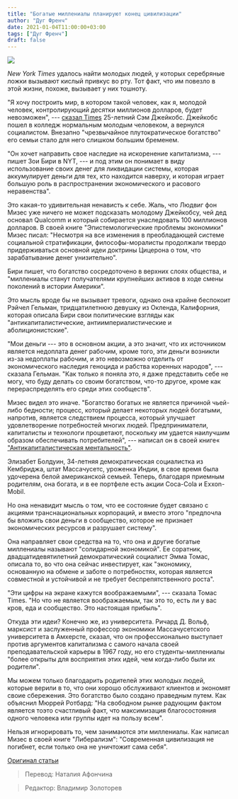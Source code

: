```yaml
---
title: "Богатые миллениалы планируют конец цивилизации"
author: "Дуг Френч"
date: 2021-01-04T11:00:00+03:00
tags: ["Дуг Френч"]
draft: false
---
```


![](https://cdn.mises.org/styles/slideshow/s3/static-page/img/millennial-wire.jpg?itok=0gIWdJJ9)

_New York Times_ удалось найти молодых людей, у которых серебряные ложки вызывают кислый привкус во рту. Тот факт, что им повезло в этой жизни, похоже, вызывает у них тошноту.

"Я хочу построить мир, в котором такой человек, как я, молодой человек, контролирующий десятки миллионов долларов, будет невозможен", --- [сказал Times](https://www.nytimes.com/2020/11/27/style/trust-fund-activism-resouce-generation.html) 25-летний Сэм Джейкобс. Джейкобс пошел в колледж нормальным молодым человеком, а вернулся социалистом. Внезапно "чрезвычайное плутократическое богатство" его семьи стало для него слишком большим бременем.

"Он хочет направить свое наследие на искоренение капитализма, --- пишет Зои Бири в NYT, --- и под этим он понимает в виду использование своих денег для ликвидации системы, которая аккумулирует деньги для тех, кто находится наверху, и которая играет большую роль в распространении экономического и расового неравенства".

Это какая-то удивительная ненависть к себе. Жаль, что Людвиг фон Мизес уже ничего не может подсказать молодому Джейкобсу, чей дед основал Qualcomm и который собирается унаследовать 100 миллионов долларов. В своей книге "Эпистемологические проблемы экономики" Мизес писал: "Несмотря на все изменения в преобладающей системе социальной стратификации, философы-моралисты продолжали твердо придерживаться основной идеи доктрины Цицерона о том, что зарабатывание денег унизительно".

Бири пишет, что богатство сосредоточено в верхних слоях общества, и "миллениалы станут получателями крупнейших активов в ходе смены поколений в истории Америки".

Это мысль вроде бы не вызывает тревоги, однако она крайне беспокоит Рэйчел Гельман, тридцатилетнюю девушку из Окленда, Калифорния, которая описала Бири свои политические взгляды как "антикапиталистические, антиимпериалистические и аболиционистские".

"Мои деньги --- это в основном акции, а это значит, что их источником является недоплата денег рабочим, кроме того, эти деньги возникли из-за недоплаты рабочим, и это невозможно отделить от экономического наследия геноцида и рабства коренных народов", --- сказала Гельман. "Как только я поняла это, я даже представить себе не могу, что буду делать со своим богатством, что-то другое, кроме как перераспределять его среди этих сообществ".

Мизес видел это иначе. "Богатство богатых не является причиной чьей-либо бедности; процесс, который делает некоторых людей богатыми, напротив, является следствием процесса, который улучшает удовлетворение потребностей многих людей. Предприниматели, капиталисты и технологи процветают, поскольку им удается наилучшим образом обеспечивать потребителей", --- написал он в своей книге« ["Антикапиталистическая ментальность"](https://cdn.mises.org/The%20Anti-Capitalistic%20Mentality_3.pdf).

Элизабет Болдуин, 34-летняя демократическая социалистка из Кембриджа, штат Массачусетс, уроженка Индии, в свое время была удочерена ​белой американской семьей. Теперь, благодаря приемным родителям, она богата, и в ее портфеле есть акции Coca-Cola и Exxon-Mobil.

Но она ненавидит мысль о том, что ее состояние будет связано с акциями транснациональных корпораций, и вместо этого "предпочла бы вложить свои деньги в сообщество, которое не признает экономических ресурсов и разрушает систему".

Она направляет свои средства на то, что она и другие богатые миллениалы называют "солидарной экономикой". Ее соратник, двадцатидевятилетний демократический социалист Эмма Томас, описала то, во что она сейчас инвестирует, как "экономику, основанную на обмене и заботе о потребностях, которая является совместной и устойчивой и не требует беспрепятственного роста".

"Эти цифры на экране кажутся воображаемыми", --- сказала Томас Times. "Но что не является воображаемым, так это то, есть ли у вас кров, еда и сообщество. Это настоящая прибыль".

Откуда эти идеи? Конечно же, из университета. Ричард Д. Вольф, марксист и заслуженный профессор экономики Массачусетского университета в Амхерсте, сказал, что он профессионально выступает против аргументов капитализма с самого начала своей преподавательской карьеры в 1967 году, но его студенты-миллениалы "более открыты для восприятия этих идей, чем когда-либо были их родители".

Мы можем только благодарить родителей этих молодых людей, которые верили в то, что они хорошо обслуживают клиентов и экономят своие сбережения. Это богатство было создано праведным путем. Как объяснил Мюррей Ротбард: "На свободном рынке радующим фактом является тоэто счастливый факт, что максимизация благосостояния одного человека или группы идет на пользу всем".

Нельзя игнорировать то, чем занимаются эти миллениалы. Как написал Мизес в своей книге "Либерализм": "Современная цивилизация не погибнет, если только она не уничтожит сама себя".

[Оригинал статьи](https://mises.org/wire/rich-millennials-plot-end-civilization)

> Перевод: Наталия Афончина

> Редактор: Владимир Золоторев
